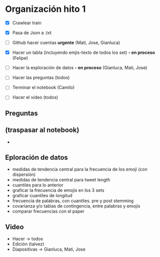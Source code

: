 # Organización hito 1

- [x] Crawlear train
- [x] Pasa de Json a .txt
- [ ] Github hacer cuentas **urgente** (Mati, Jose, Gianluca)
- [x] Hacer un tabla (incluyendo emjis-texto de todos los set) **- en proceso** (Felipe)
- [ ] Hacer la exploración de datos **- en proceso** (Gianluca, Mati, Jose)
- [ ] Hacer las preguntas (todos)
- [ ] Terminar el notebook (Camilo)
- [ ] Hacer el video (todos)


## Preguntas
(traspasar al notebook)
- 
- 

## Eploración de datos

- medidas de tendencia central para la frecuencia de los emoji (con dispersión)
- medidas de tendencia central para tweet length
- cuantiles para lo anterior
- graficar la frecuencia de emojis en los 3 sets
- graficar cuantiles de longitud
- frecuencia de palabras, con cuantiles. pre y post stemming
- covarianza y/o tablas de contingencia, entre palabras y emojis
- comparar frecuencias con el paper

## Video

- Hacer -> todos
- Edición (talvez)
- Diapositivas -> Gianluca, Mati, Jose
